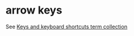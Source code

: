 # arrow keys

See [Keys and keyboard shortcuts term collection](https://worldready.cloudapp.net/Styleguide/Read?id=2700&topicid=27401)
